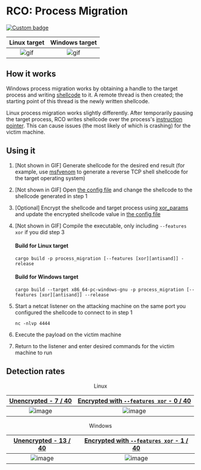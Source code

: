 # RCO: Process Migration

[![Custom badge](https://img.shields.io/endpoint?url=https%3A%2F%2Fraw.githubusercontent.com%2Fkmanc%2Fremote_code_oxidation%2Fmaster%2F.custom_shields%2Fprocess_migration.json)](https://github.com/kmanc/remote_code_oxidation/tree/master/process_migration)

Linux target               |  Windows target
:-------------------------:|:-------------------------:
![gif](https://user-images.githubusercontent.com/14863147/151044951-5ee5b376-9f62-4e2e-a773-8c3b7a7d580e.gif)  |  ![gif](https://user-images.githubusercontent.com/14863147/151059013-b053e9de-d75c-4470-97a7-a109c7f2ef55.gif)


## How it works

Windows process migration works by obtaining a handle to the target process and writing [shellcode](https://en.wikipedia.org/wiki/Shellcode) to it. A remote thread is then created; the starting point of this thread is the newly written shellcode.

Linux process migration works slightly differently. After temporarily pausing the target process, RCO writes shellcode over the process's [instruction pointer](https://datacadamia.com/computer/instruction/instruction_pointer). This can cause issues (the most likely of which is crashing) for the victim machine.


## Using it

1. [Not shown in GIF] Generate shellcode for the desired end result (for example, use [msfvenom](https://book.hacktricks.xyz/shells/shells/msfvenom) to generate a reverse TCP
shell shellcode for the target operating system)
2. [Not shown in GIF] Open [the config file](https://github.com/kmanc/remote_code_oxidation/blob/master/rco_config/src/lib.rs) 
and change the shellcode to the shellcode generated in step 1
3. [Optional] Encrypt the shellcode and target process using [xor_params](https://github.com/kmanc/remote_code_oxidation/blob/master/xor_shellcode) and update the encrypted shellcode value in [the config file](https://github.com/kmanc/remote_code_oxidation/blob/master/rco_config/src/lib.rs) 
4. [Not shown in GIF] Compile the executable, only including `--features xor` if you did step 3

    #### Build for Linux target
    ```commandline
    cargo build -p process_migration [--features [xor][antisand]] -release
    ```

    #### Build for Windows target
    ```commandline
    cargo build --target x86_64-pc-windows-gnu -p process_migration [--features [xor][antisand]] --release
    ```
5. Start a netcat listener on the attacking machine on the same port you configured the shellcode to connect to in step 1
    ```commandline
    nc -nlvp 4444
    ```   
6. Execute the payload on the victim machine
7. Return to the listener and enter desired commands for the victim machine to run


## Detection rates

<p align="center"> Linux </p>

[Unencrypted - 7 / 40](https://kleenscan.com/scan_result/d3a8ca03f0337b8c9dd5917c769d2267f0aa3d9f8da8413b28425cafc5b8426b) | [Encrypted with `--features xor` - 0 / 40](https://kleenscan.com/scan_result/e93d72187555dabfb89de5dc7c69ebd224e9aae58ab8c114ab6720b87cca48c0)
:-------------------------:|:-------------------------:
![image](https://user-images.githubusercontent.com/14863147/151746961-a58f350b-b534-4643-b394-bdbd6f39ae2b.png) | ![image](https://user-images.githubusercontent.com/14863147/151746975-a49b1337-a955-44f9-971e-2208eef1478b.png)

<p align="center"> Windows </p>

[Unencrypted - 13 / 40](https://kleenscan.com/scan_result/fb860f5b0e4f835412787d3e20c6d9129bdc4c4bd87b67966aae2f5efa0973f1) | [Encrypted with `--features xor` - 1 / 40](https://kleenscan.com/scan_result/a6cd65ff1dd24cf60a9b39a77c8ccb96fe1d27528857fa4754e70bf4578bcf11)
:-------------------------:|:-------------------------:
![image](https://user-images.githubusercontent.com/14863147/151746991-2a6b210f-fae7-4ae6-865d-38da9cb07b53.png) | ![image](https://user-images.githubusercontent.com/14863147/151747005-64501444-8c6b-4ba0-86b1-7ef093222956.png)
